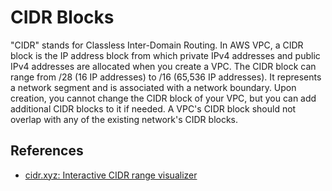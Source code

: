 # CIDR Blocks

"CIDR" stands for Classless Inter-Domain Routing. In AWS VPC, a CIDR block is the IP address block from which private IPv4 addresses and public IPv4 addresses are allocated when you create a VPC. The CIDR block can range from /28 (16 IP addresses) to /16 (65,536 IP addresses). It represents a network segment and is associated with a network boundary. Upon creation, you cannot change the CIDR block of your VPC, but you can add additional CIDR blocks to it if needed. A VPC's CIDR block should not overlap with any of the existing network's CIDR blocks.

## References

- [cidr.xyz: Interactive CIDR range visualizer](https://cidr.xyz/)
